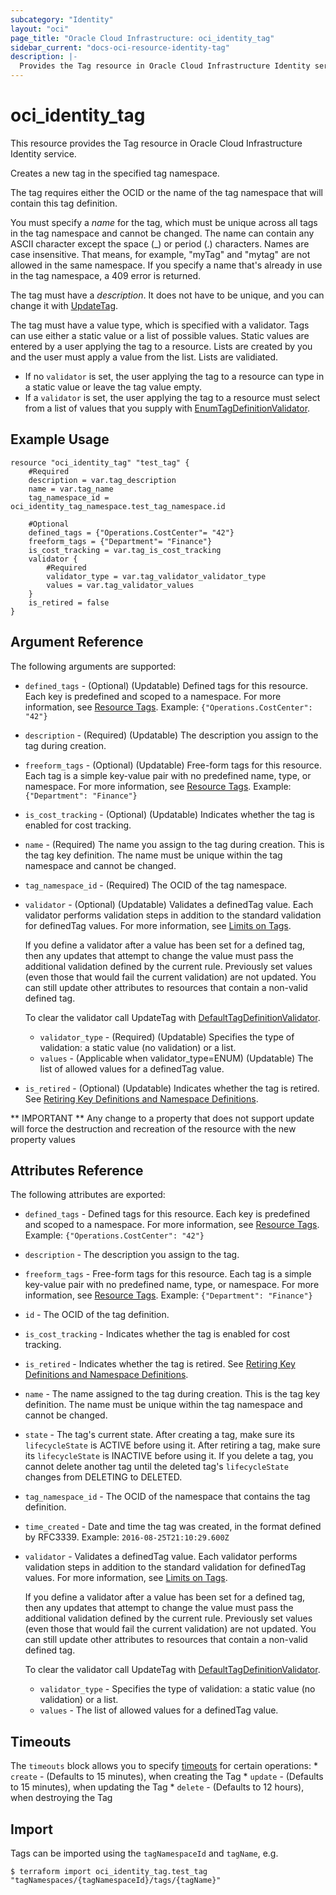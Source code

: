 ```yaml
---
subcategory: "Identity"
layout: "oci"
page_title: "Oracle Cloud Infrastructure: oci_identity_tag"
sidebar_current: "docs-oci-resource-identity-tag"
description: |-
  Provides the Tag resource in Oracle Cloud Infrastructure Identity service
---
```


# oci_identity_tag
This resource provides the Tag resource in Oracle Cloud Infrastructure Identity service.

Creates a new tag in the specified tag namespace.

The tag requires either the OCID or the name of the tag namespace that will contain this
tag definition.

You must specify a *name* for the tag, which must be unique across all tags in the tag namespace
and cannot be changed. The name can contain any ASCII character except the space (_) or period (.) characters.
Names are case insensitive. That means, for example, "myTag" and "mytag" are not allowed in the same namespace.
If you specify a name that's already in use in the tag namespace, a 409 error is returned.

The tag must have a *description*. It does not have to be unique, and you can change it with
[UpdateTag](https://docs.cloud.oracle.com/iaas/api/#/en/identity/latest/Tag/UpdateTag).

The tag must have a value type, which is specified with a validator. Tags can use either a
static value or a list of possible values. Static values are entered by a user applying the tag
to a resource. Lists are created by you and the user must apply a value from the list. Lists
are validiated.

* If no `validator` is set, the user applying the tag to a resource can type in a static
value or leave the tag value empty.
* If a `validator` is set, the user applying the tag to a resource must select from a list
of values that you supply with [EnumTagDefinitionValidator](https://docs.cloud.oracle.com/iaas/api/#/en/identity/latest/datatypes/EnumTagDefinitionValidator).


## Example Usage

```hcl
resource "oci_identity_tag" "test_tag" {
	#Required
	description = var.tag_description
	name = var.tag_name
	tag_namespace_id = oci_identity_tag_namespace.test_tag_namespace.id

	#Optional
	defined_tags = {"Operations.CostCenter"= "42"}
	freeform_tags = {"Department"= "Finance"}
	is_cost_tracking = var.tag_is_cost_tracking
	validator {
		#Required
		validator_type = var.tag_validator_validator_type
		values = var.tag_validator_values
	}
	is_retired = false
}
```

## Argument Reference

The following arguments are supported:

* `defined_tags` - (Optional) (Updatable) Defined tags for this resource. Each key is predefined and scoped to a namespace. For more information, see [Resource Tags](https://docs.cloud.oracle.com/iaas/Content/General/Concepts/resourcetags.htm).  Example: `{"Operations.CostCenter": "42"}` 
* `description` - (Required) (Updatable) The description you assign to the tag during creation.
* `freeform_tags` - (Optional) (Updatable) Free-form tags for this resource. Each tag is a simple key-value pair with no predefined name, type, or namespace. For more information, see [Resource Tags](https://docs.cloud.oracle.com/iaas/Content/General/Concepts/resourcetags.htm).  Example: `{"Department": "Finance"}` 
* `is_cost_tracking` - (Optional) (Updatable) Indicates whether the tag is enabled for cost tracking. 
* `name` - (Required) The name you assign to the tag during creation. This is the tag key definition. The name must be unique within the tag namespace and cannot be changed. 
* `tag_namespace_id` - (Required) The OCID of the tag namespace. 
* `validator` - (Optional) (Updatable) Validates a definedTag value. Each validator performs validation steps in addition to the standard validation for definedTag values. For more information, see [Limits on Tags](https://docs.cloud.oracle.com/iaas/Content/Identity/Concepts/taggingoverview.htm#Limits).

	If you define a validator after a value has been set for a defined tag, then any updates that attempt to change the value must pass the additional validation defined by the current rule. Previously set values (even those that would fail the current validation) are not updated. You can still update other attributes to resources that contain a non-valid defined tag.

	To clear the validator call UpdateTag with [DefaultTagDefinitionValidator](https://docs.cloud.oracle.com/iaas/api/#/en/identity/latest/datatypes/DefaultTagDefinitionValidator). 
	* `validator_type` - (Required) (Updatable) Specifies the type of validation: a static value (no validation) or a list. 
	* `values` - (Applicable when validator_type=ENUM) (Updatable) The list of allowed values for a definedTag value. 
* `is_retired` - (Optional) (Updatable) Indicates whether the tag is retired. See [Retiring Key Definitions and Namespace Definitions](https://docs.us-phoenix-1.oraclecloud.com/Content/Identity/Concepts/taggingoverview.htm#Retiring).


** IMPORTANT **
Any change to a property that does not support update will force the destruction and recreation of the resource with the new property values

## Attributes Reference

The following attributes are exported:

* `defined_tags` - Defined tags for this resource. Each key is predefined and scoped to a namespace. For more information, see [Resource Tags](https://docs.cloud.oracle.com/iaas/Content/General/Concepts/resourcetags.htm).  Example: `{"Operations.CostCenter": "42"}` 
* `description` - The description you assign to the tag.
* `freeform_tags` - Free-form tags for this resource. Each tag is a simple key-value pair with no predefined name, type, or namespace. For more information, see [Resource Tags](https://docs.cloud.oracle.com/iaas/Content/General/Concepts/resourcetags.htm).  Example: `{"Department": "Finance"}` 
* `id` - The OCID of the tag definition.
* `is_cost_tracking` - Indicates whether the tag is enabled for cost tracking. 
* `is_retired` - Indicates whether the tag is retired. See [Retiring Key Definitions and Namespace Definitions](https://docs.cloud.oracle.com/iaas/Content/Identity/Concepts/taggingoverview.htm#Retiring). 
* `name` - The name assigned to the tag during creation. This is the tag key definition. The name must be unique within the tag namespace and cannot be changed. 
* `state` - The tag's current state. After creating a tag, make sure its `lifecycleState` is ACTIVE before using it. After retiring a tag, make sure its `lifecycleState` is INACTIVE before using it. If you delete a tag, you cannot delete another tag until the deleted tag's `lifecycleState` changes from DELETING to DELETED.
* `tag_namespace_id` - The OCID of the namespace that contains the tag definition.
* `time_created` - Date and time the tag was created, in the format defined by RFC3339.  Example: `2016-08-25T21:10:29.600Z` 
* `validator` - Validates a definedTag value. Each validator performs validation steps in addition to the standard validation for definedTag values. For more information, see [Limits on Tags](https://docs.cloud.oracle.com/iaas/Content/Identity/Concepts/taggingoverview.htm#Limits).

	If you define a validator after a value has been set for a defined tag, then any updates that attempt to change the value must pass the additional validation defined by the current rule. Previously set values (even those that would fail the current validation) are not updated. You can still update other attributes to resources that contain a non-valid defined tag.

	To clear the validator call UpdateTag with [DefaultTagDefinitionValidator](https://docs.cloud.oracle.com/iaas/api/#/en/identity/latest/datatypes/DefaultTagDefinitionValidator). 
	* `validator_type` - Specifies the type of validation: a static value (no validation) or a list. 
	* `values` - The list of allowed values for a definedTag value. 

## Timeouts

The `timeouts` block allows you to specify [timeouts](https://registry.terraform.io/providers/hashicorp/oci/latest/docs/guides/changing_timeouts) for certain operations:
	* `create` - (Defaults to 15 minutes), when creating the Tag
	* `update` - (Defaults to 15 minutes), when updating the Tag
	* `delete` - (Defaults to 12 hours), when destroying the Tag


## Import

Tags can be imported using the `tagNamespaceId` and `tagName`, e.g.

```
$ terraform import oci_identity_tag.test_tag "tagNamespaces/{tagNamespaceId}/tags/{tagName}" 
```


